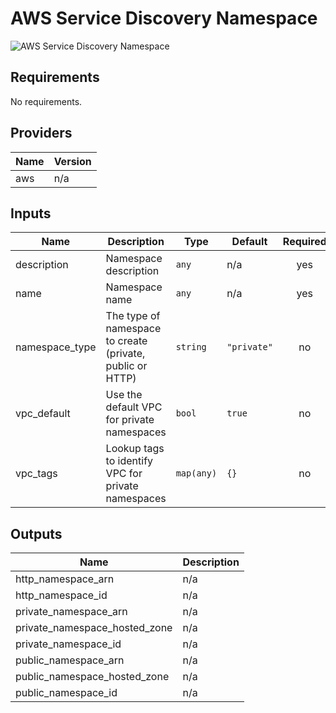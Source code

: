 # AWS Service Discovery Namespace

![AWS Service Discovery Namespace](aws\_service\_discovery\_namespace.png)

## Requirements

No requirements.

## Providers

| Name | Version |
|------|---------|
| aws | n/a |

## Inputs

| Name | Description | Type | Default | Required |
|------|-------------|------|---------|:--------:|
| description | Namespace description | `any` | n/a | yes |
| name | Namespace name | `any` | n/a | yes |
| namespace\_type | The type of namespace to create (private, public or HTTP) | `string` | `"private"` | no |
| vpc\_default | Use the default VPC for private namespaces | `bool` | `true` | no |
| vpc\_tags | Lookup tags to identify VPC for private namespaces | `map(any)` | `{}` | no |

## Outputs

| Name | Description |
|------|-------------|
| http\_namespace\_arn | n/a |
| http\_namespace\_id | n/a |
| private\_namespace\_arn | n/a |
| private\_namespace\_hosted\_zone | n/a |
| private\_namespace\_id | n/a |
| public\_namespace\_arn | n/a |
| public\_namespace\_hosted\_zone | n/a |
| public\_namespace\_id | n/a |

